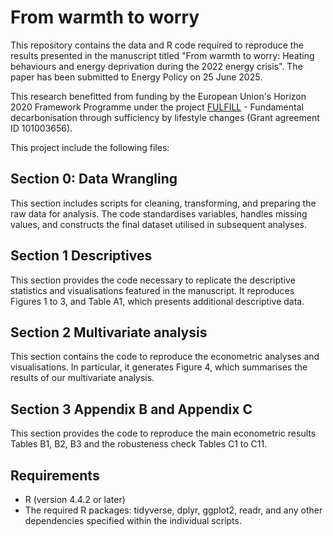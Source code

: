 # From warmth to worry

This repository contains the data and R code required to reproduce the results presented in the manuscript titled "From warmth to worry: Heating behaviours and energy deprivation during the 2022 energy crisis". The paper has been submitted to Energy Policy on 25 June 2025.

This research benefitted from funding by the European Union's Horizon 2020 Framework Programme under the project <a href="fulfill-sufficiency.eu">FULFILL</a> - Fundamental decarbonisation through sufficiency by lifestyle changes  (Grant agreement ID 101003656).

This project include the following files:

## Section 0: Data Wrangling
This section includes scripts for cleaning, transforming, and preparing the raw data for analysis. The code standardises variables, handles missing values, and constructs the final dataset utilised in subsequent analyses.

## Section 1 Descriptives
This section provides the code necessary to replicate the descriptive statistics and visualisations featured in the manuscript. It reproduces Figures 1 to 3, and Table A1, which presents additional descriptive data.

## Section 2 Multivariate analysis
This section contains the code to reproduce the econometric analyses and visualisations. In particular, it generates Figure 4, which summarises the results of our multivariate analysis.

## Section 3 Appendix B and Appendix C
This section provides the code to reproduce the main econometric results Tables B1, B2, B3 and the robusteness check Tables C1 to C11.

## Requirements
- R (version 4.4.2 or later)
- The required R packages: tidyverse, dplyr, ggplot2, readr,  and any other dependencies specified within the individual scripts.

